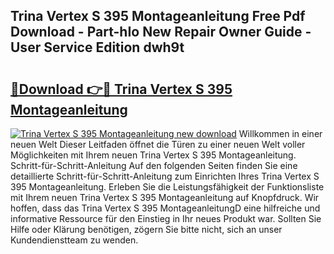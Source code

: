 ## Trina Vertex S 395 Montageanleitung Free Pdf Download - Part-hIo New Repair Owner Guide - User Service Edition dwh9t

# <h2><a href="http://df7pr1.blite.top/?on=Trina+Vertex+S+395+Montageanleitung">🔗Download 👉🔴 Trina Vertex S 395 Montageanleitung</a></h2>

[![Trina Vertex S 395 Montageanleitung new download](https://i.imgur.com/lujVjoI.png)](http://df7pr1.blite.top/?on=Trina+Vertex+S+395+Montageanleitung)
Willkommen in einer neuen Welt Dieser Leitfaden öffnet die Türen zu einer neuen Welt voller Möglichkeiten mit Ihrem neuen Trina Vertex S 395 Montageanleitung. Schritt-für-Schritt-Anleitung Auf den folgenden Seiten finden Sie eine detaillierte Schritt-für-Schritt-Anleitung zum Einrichten Ihres Trina Vertex S 395 Montageanleitung. Erleben Sie die Leistungsfähigkeit der Funktionsliste mit Ihrem neuen Trina Vertex S 395 Montageanleitung auf Knopfdruck. Wir hoffen, dass das Trina Vertex S 395 MontageanleitungD eine hilfreiche und informative Ressource für den Einstieg in Ihr neues Produkt war. Sollten Sie Hilfe oder Klärung benötigen, zögern Sie bitte nicht, sich an unser Kundendienstteam zu wenden.
